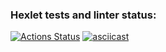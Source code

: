 ### Hexlet tests and linter status:
[![Actions Status](https://github.com/wq4rsz/frontend-project-46/workflows/hexlet-check/badge.svg)](https://github.com/wq4rsz/frontend-project-46/actions)
[![asciicast](https://asciinema.org/a/KrXSGp4z5214Ezf88aalkvy2L.svg)](https://asciinema.org/a/KrXSGp4z5214Ezf88aalkvy2L)